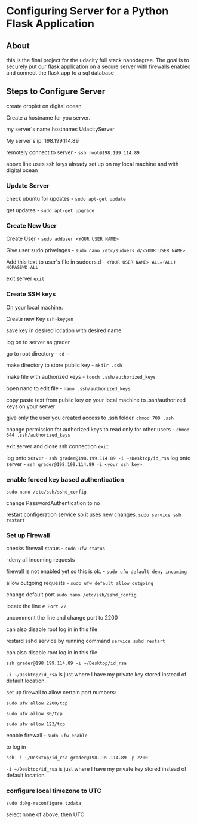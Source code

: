 # Configuring Server for a Python Flask Application

## About

this is the final project for the udacity full stack nanodegree. The goal
is to securely put our flask application on a secure server with firewalls enabled and connect the flask app to a sql database

## Steps to Configure Server

create droplet on digital ocean

Create a hostname for you server.

my server's name hostname: UdacityServer

My server's ip: 198.199.114.89

remotely connect to server - `ssh root@198.199.114.89`

above line uses ssh keys already set up on my local machine and with digital ocean

### Update Server
 check ubuntu for updates - `sudo apt-get update`

 get updates - `sudo apt-get upgrade`

### Create New User

Create User -  `sudo adduser <YOUR USER NAME>`

Give user sudo privelages - `sudo nano /etc/sudoers.d/<YOUR USER NAME>`

Add this text to user's file in sudoers.d -  `<YOUR USER NAME> ALL=(ALL) NOPASSWD:ALL`

 exit server `exit`

### Create SSH keys

On your local machine:

Create new Key `ssh-keygen`  

save key in desired location with desired name

log on to server as grader  

go to root directory - `cd ~`

make directory to store public key - `mkdir .ssh`

make file with authorized keys - `touch .ssh/authorized_keys`

open nano to edit file -  `nano .ssh/authorized_keys`

copy paste text from public key on your local machine to  .ssh/authorized keys on your server

give only the user you created access to .ssh folder. `chmod 700 .ssh`

change permission for authorized keys to read only for other users - `chmod 644 .ssh/authorized_keys`

exit server and close ssh connection `exit`


log onto server -  `ssh grader@198.199.114.89 -i ~/Desktop/id_rsa`
log onto server -  `ssh grader@198.199.114.89 -i <your ssh key>`

### enable  forced key based authentication

`sudo nano /etc/ssh/sshd_config`

 change PasswordAuthentication to no

 restart configeration service so it uses new changes. `sudo service ssh restart`


### Set up Firewall


checks firewall status - `sudo ufw status`

-deny all incoming requests

firewall is not enabled yet so this is ok. - `sudo ufw default deny incoming`

 allow outgoing requests - `sudo ufw default allow outgoing`

 change default port `sudo nano /etc/ssh/sshd_config`

locate the line `# Port 22`

uncomment the line and change port to 2200

can also disable root log in in this file

restard sshd service by running command `service sshd restart`

can also disable root log in in this file


`ssh grader@198.199.114.89 -i ~/Desktop/id_rsa`

`-i ~/Desktop/id_rsa` is just where I have my private key stored instead of default location.


set up firewall to allow certain port numbers:

`sudo ufw allow 2200/tcp`

 `sudo ufw allow 80/tcp`

 `sudo ufw allow 123/tcp`

enable firewall - `sudo ufw enable`


 to log in

 `ssh -i ~/Desktop/id_rsa grader@198.199.114.89 -p 2200`

`-i ~/Desktop/id_rsa` is just where I have my private key stored instead of default location.


### configure local timezone to UTC

 `sudo dpkg-reconfigure tzdata`

 select none of above, then UTC
